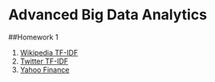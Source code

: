 # Advanced Big Data Analytics

##Homework 1
1. [Wikipedia TF-IDF](https://github.com/bahuljain/Adv-Big-Data-Analytics/tree/master/Wikipedia-TF-IDF)
2. [Twitter TF-IDF](https://github.com/bahuljain/Adv-Big-Data-Analytics/tree/master/Twitter-TF-IDF)
3. [Yahoo Finance](https://github.com/bahuljain/Adv-Big-Data-Analytics/tree/master/Yahoo-Finance)
